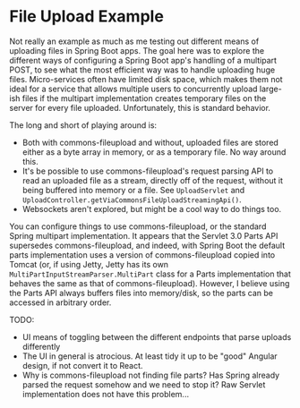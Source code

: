 File Upload Example
===================
Not really an example as much as me testing out different means of uploading files in Spring Boot apps.  The goal here was
to explore the different ways of configuring a Spring Boot app's handling of a multipart POST, to see what the most efficient
way was to handle uploading huge files.  Micro-services often have limited disk space, which makes them not ideal for a service
that allows multiple users to concurrently upload large-ish files if the multipart implementation creates temporary files on the
server for every file uploaded.  Unfortunately, this is standard behavior.

The long and short of playing around is:
* Both with commons-fileupload and without, uploaded files are stored either as a byte array in memory, or as a temporary file.  No way around this.
* It's be possible to use commons-fileupload's request parsing API to read an uploaded file as a stream, directly off of the request, without it being buffered into memory or a file.  See `UploadServlet` and `UploadController.getViaCommonsFileUploadStreamingApi()`.
* Websockets aren't explored, but might be a cool way to do things too.

You can configure things to use commons-fileupload, or the standard Spring multipart implementation.  It appears that the
Servlet 3.0 Parts API supersedes commons-fileupload, and indeed, with Spring Boot the default parts implementation uses
a version of commons-fileupload copied into Tomcat (or, if using Jetty, Jetty has its own
`MultiPartInputStreamParser.MultiPart` class for a Parts implementation that behaves the same as that of commons-fileupload).
However, I believe using the Parts API always buffers files into memory/disk, so the parts can be accessed in arbitrary
order.

TODO:
* UI means of toggling between the different endpoints that parse uploads differently
* The UI in general is atrocious.  At least tidy it up to be "good" Angular design, if not convert it to React.
* Why is commons-fileupload not finding file parts?  Has Spring already parsed the request somehow and we need to stop it?  Raw Servlet implementation does not have this problem...
